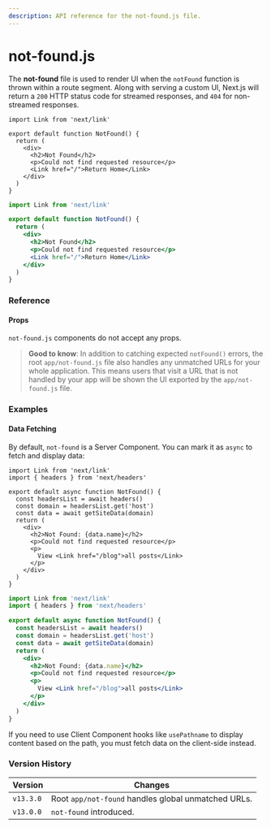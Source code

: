 ```yaml
---
description: API reference for the not-found.js file.
---
```


# not-found.js

The **not-found** file is used to render UI when the `notFound` function is thrown within a route segment. Along with serving a custom UI, Next.js will return a `200` HTTP status code for streamed responses, and `404` for non-streamed responses.

```tsx
import Link from 'next/link'

export default function NotFound() {
  return (
    <div>
      <h2>Not Found</h2>
      <p>Could not find requested resource</p>
      <Link href="/">Return Home</Link>
    </div>
  )
}
```

```jsx
import Link from 'next/link'

export default function NotFound() {
  return (
    <div>
      <h2>Not Found</h2>
      <p>Could not find requested resource</p>
      <Link href="/">Return Home</Link>
    </div>
  )
}
```

### Reference

#### Props

`not-found.js` components do not accept any props.

> **Good to know**: In addition to catching expected `notFound()` errors, the root `app/not-found.js` file also handles any unmatched URLs for your whole application. This means users that visit a URL that is not handled by your app will be shown the UI exported by the `app/not-found.js` file.

### Examples

#### Data Fetching

By default, `not-found` is a Server Component. You can mark it as `async` to fetch and display data:

```tsx
import Link from 'next/link'
import { headers } from 'next/headers'

export default async function NotFound() {
  const headersList = await headers()
  const domain = headersList.get('host')
  const data = await getSiteData(domain)
  return (
    <div>
      <h2>Not Found: {data.name}</h2>
      <p>Could not find requested resource</p>
      <p>
        View <Link href="/blog">all posts</Link>
      </p>
    </div>
  )
}
```

```jsx
import Link from 'next/link'
import { headers } from 'next/headers'

export default async function NotFound() {
  const headersList = await headers()
  const domain = headersList.get('host')
  const data = await getSiteData(domain)
  return (
    <div>
      <h2>Not Found: {data.name}</h2>
      <p>Could not find requested resource</p>
      <p>
        View <Link href="/blog">all posts</Link>
      </p>
    </div>
  )
}
```

If you need to use Client Component hooks like `usePathname` to display content based on the path, you must fetch data on the client-side instead.

### Version History

| Version   | Changes                                             |
| --------- | --------------------------------------------------- |
| `v13.3.0` | Root `app/not-found` handles global unmatched URLs. |
| `v13.0.0` | `not-found` introduced.                             |
